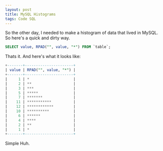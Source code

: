 ```yaml
---
layout: post
title: MySQL Histograms
tags: Code SQL
---
```


So the other day, I needed to make a histogram of data that lived in MySQL.  So here's a quick and dirty way.

```sql
SELECT value, RPAD("", value, "*") FROM `table`;
```

Thats it.  And here's what it looks like:

```sql
+-------+----------------------+
| value | RPAD("", value, "*") |
+-------+----------------------+
|     1 | *                    |
|     2 | **                   |
|     3 | ***                  |
|     5 | *****                |
|     7 | *******              |
|    11 | ***********          |
|    12 | ************         |
|    10 | **********           |
|     6 | ******               |
|     4 | ****                 |
|     2 | **                   |
|     1 | *                    |
+-------+----------------------+
```

Simple Huh.
